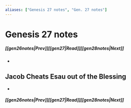 ```yaml
---
aliases: ["Genesis 27 notes", "Gen. 27 notes"]
---
```

# Genesis 27 notes
##### <span class=arrow-left></span>[[gen26notes|Prev]]<span class=navigation-separator></span>[[gen27|Read]]<span class=navigation-separator></span>[[gen28notes|Next]]<span class=arrow-right></span>
- 
## Jacob Cheats Esau out of the Blessing
- 
##### <span class=arrow-left></span>[[gen26notes|Prev]]<span class=navigation-separator></span>[[gen27|Read]]<span class=navigation-separator></span>[[gen28notes|Next]]<span class=arrow-right></span>